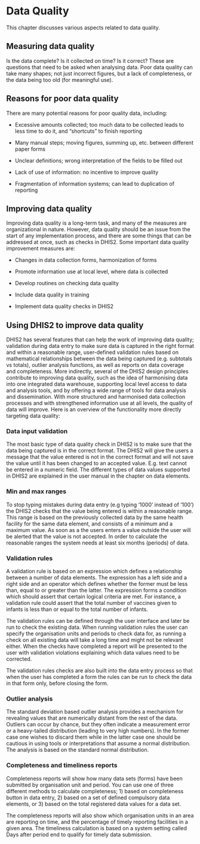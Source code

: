 # Data Quality

This chapter discusses various aspects related to data quality.

## Measuring data quality

Is the data complete? Is it collected on time? Is it correct? These are
questions that need to be asked when analysing data. Poor data quality
can take many shapes; not just incorrect figures, but a lack of
completeness, or the data being too old (for meaningful use).

## Reasons for poor data quality

There are many potential reasons for poor quality data, including:

  - Excessive amounts collected; too much data to be collected leads to
    less time to do it, and “shortcuts” to finish reporting

  - Many manual steps; moving figures, summing up, etc. between
    different paper forms

  - Unclear definitions; wrong interpretation of the fields to be filled
    out

  - Lack of use of information: no incentive to improve quality

  - Fragmentation of information systems; can lead to duplication of
    reporting

## Improving data quality

Improving data quality is a long-term task, and many of the measures are
organizational in nature. However, data quality should be an issue from
the start of any implementation process, and there are some things that
can be addressed at once, such as checks in DHIS2. Some important data
quality improvement measures are:

  - Changes in data collection forms, harmonization of forms

  - Promote information use at local level, where data is collected

  - Develop routines on checking data quality

  - Include data quality in training

  - Implement data quality checks in DHIS2

## Using DHIS2 to improve data quality

DHIS2 has several features that can help the work of improving data
quality; validation during data entry to make sure data is captured in
the right format and within a reasonable range, user-defined validation
rules based on mathematical relationships between the data being
captured (e.g. subtotals vs totals), outlier analysis functions, as well
as reports on data coverage and completeness. More indirectly, several
of the DHIS2 design principles contribute to improving data quality,
such as the idea of harmonising data into one integrated data warehouse,
supporting local level access to data and analysis tools, and by
offering a wide range of tools for data analysis and dissemination. With
more structured and harmonised data collection processes and with
strengthened information use at all levels, the quality of data will
improve. Here is an overview of the functionality more directly
targeting data quality:

### Data input validation

The most basic type of data quality check in DHIS2 is to make sure that
the data being captured is in the correct format. The DHIS2 will give
the users a message that the value entered is not in the correct format
and will not save the value until it has been changed to an accepted
value. E.g. text cannot be entered in a numeric field. The different
types of data values supported in DHIS2 are explained in the user manual
in the chapter on data elements.

### Min and max ranges

To stop typing mistakes during data entry (e.g typing ‘1000’ instead of
‘100’) the DHIS2 checks that the value being entered is within a
reasonable range. This range is based on the previously collected data
by the same health facility for the same data element, and consists of a
minimum and a maximum value. As soon as a the users enters a value
outside the user will be alerted that the value is not accepted. In
order to calculate the reasonable ranges the system needs at least six
months (periods) of data.

### Validation rules

A validation rule is based on an expression which defines a relationship
between a number of data elements. The expression has a left side and a
right side and an operator which defines whether the former must be less
than, equal to or greater than the latter. The expression forms a
condition which should assert that certain logical criteria are met. For
instance, a validation rule could assert that the total number of
vaccines given to infants is less than or equal to the total number of
infants.

The validation rules can be defined through the user interface and later
be run to check the existing data. When running validation rules the
user can specify the organisation units and periods to check data for,
as running a check on all existing data will take a long time and might
not be relevant either. When the checks have completed a report will be
presented to the user with validation violations explaining which data
values need to be corrected.

The validation rules checks are also built into the data entry process
so that when the user has completed a form the rules can be run to check
the data in that form only, before closing the form.

### Outlier analysis

The standard deviation based outlier analysis provides a mechanism for
revealing values that are numerically distant from the rest of the data.
Outliers can occur by chance, but they often indicate a measurement
error or a heavy-tailed distribution (leading to very high numbers). In
the former case one wishes to discard them while in the latter case one
should be cautious in using tools or interpretations that assume a
normal distribution. The analysis is based on the standard normal
distribution.

### Completeness and timeliness reports

Completeness reports will show how many data sets (forms) have been
submitted by organisation unit and period. You can use one of three
different methods to calculate completeness; 1) based on completeness
button in data entry, 2) based on a set of defined compulsory data
elements, or 3) based on the total registered data values for a data
set.

The completeness reports will also show which organisation units in an
area are reporting on time, and the percentage of timely reporting
facilities in a given area. The timeliness calculation is based on a
system setting called Days after period end to qualify for timely data
submission.

